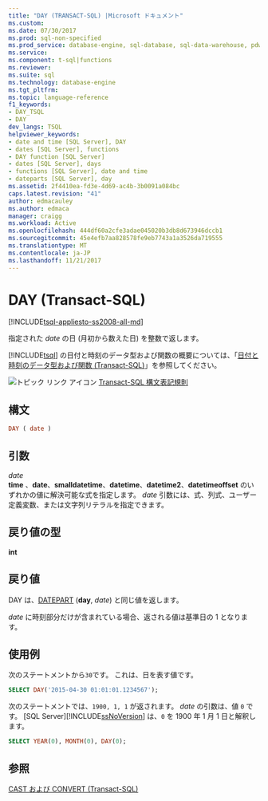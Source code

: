 ```yaml
---
title: "DAY (TRANSACT-SQL) |Microsoft ドキュメント"
ms.custom: 
ms.date: 07/30/2017
ms.prod: sql-non-specified
ms.prod_service: database-engine, sql-database, sql-data-warehouse, pdw
ms.service: 
ms.component: t-sql|functions
ms.reviewer: 
ms.suite: sql
ms.technology: database-engine
ms.tgt_pltfrm: 
ms.topic: language-reference
f1_keywords:
- DAY_TSQL
- DAY
dev_langs: TSQL
helpviewer_keywords:
- date and time [SQL Server], DAY
- dates [SQL Server], functions
- DAY function [SQL Server]
- dates [SQL Server], days
- functions [SQL Server], date and time
- dateparts [SQL Server], day
ms.assetid: 2f4410ea-fd3e-4d69-ac4b-3b0091a084bc
caps.latest.revision: "41"
author: edmacauley
ms.author: edmaca
manager: craigg
ms.workload: Active
ms.openlocfilehash: 444df60a2cfe3adae045020b3db8d673946dccb1
ms.sourcegitcommit: 45e4efb7aa828578fe9eb7743a1a3526da719555
ms.translationtype: MT
ms.contentlocale: ja-JP
ms.lasthandoff: 11/21/2017
---
```

# <a name="day-transact-sql"></a>DAY (Transact-SQL)
[!INCLUDE[tsql-appliesto-ss2008-all-md](../../includes/tsql-appliesto-ss2008-all-md.md)]

指定された *date* の日 (月初から数えた日) を整数で返します。
  
[!INCLUDE[tsql](../../includes/tsql-md.md)] の日付と時刻のデータ型および関数の概要については、「[日付と時刻のデータ型および関数 &#40;Transact-SQL&#41;](../../t-sql/functions/date-and-time-data-types-and-functions-transact-sql.md)」を参照してください。
  
![トピック リンク アイコン](../../database-engine/configure-windows/media/topic-link.gif "トピック リンク アイコン") [Transact-SQL 構文表記規則](../../t-sql/language-elements/transact-sql-syntax-conventions-transact-sql.md)
  
## <a name="syntax"></a>構文  
  
```sql
DAY ( date )  
```  
  
## <a name="arguments"></a>引数  
*date*  
**time** 、**date**、**smalldatetime**、**datetime**、**datetime2**、**datetimeoffset** のいずれかの値に解決可能な式を指定します。 *date* 引数には、式、列式、ユーザー定義変数、または文字列リテラルを指定できます。
  
## <a name="return-type"></a>戻り値の型  
**int**
  
## <a name="return-value"></a>戻り値  
DAY は、[DATEPART](../../t-sql/functions/datepart-transact-sql.md) (**day**, *date*) と同じ値を返します。
  
*date* に時刻部分だけが含まれている場合、返される値は基準日の 1 となります。
  
## <a name="examples"></a>使用例  
次のステートメントから`30`です。 これは、日を表す値です。
  
```sql
SELECT DAY('2015-04-30 01:01:01.1234567');  
```  
  
次のステートメントでは、`1900, 1, 1` が返されます。 *date* の引数は、値 `0` です。 [SQL Server][!INCLUDE[ssNoVersion](../../includes/ssnoversion-md.md)] は、`0` を 1900 年 1 月 1 日と解釈します。
  
```sql
SELECT YEAR(0), MONTH(0), DAY(0);  
```  
  
## <a name="see-also"></a>参照
[CAST および CONVERT &#40;Transact-SQL&#41;](../../t-sql/functions/cast-and-convert-transact-sql.md)
  
  


